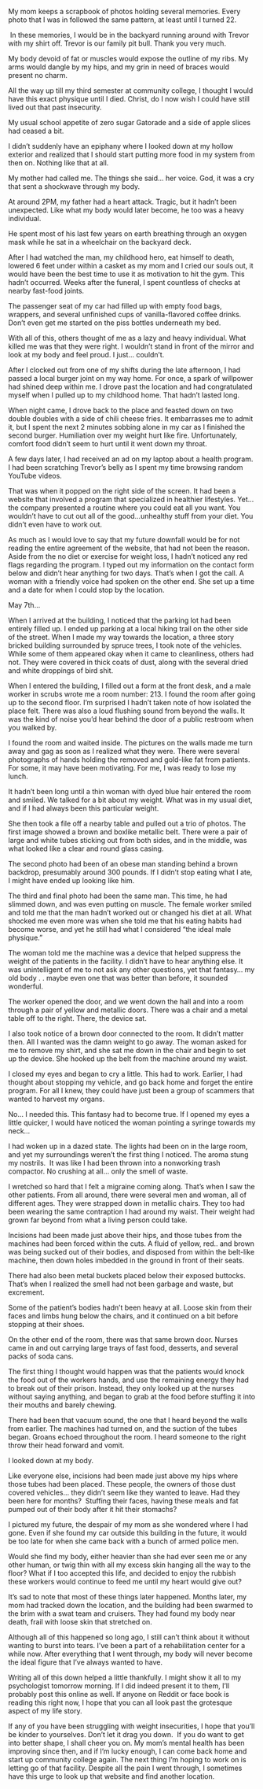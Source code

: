 My mom keeps a scrapbook of photos holding several memories. Every photo that I was in followed the same pattern, at least until I turned 22.

 In these memories, I would be in the backyard running around with Trevor with my shirt off. Trevor is our family pit bull. Thank you very much.

My body devoid of fat or muscles would expose the outline of my ribs. My arms would dangle by my hips, and my grin in need of braces would present no charm.

All the way up till my third semester at community college, I thought I would have this exact physique until I died. Christ, do I now wish I could have still lived out that past insecurity.

My usual school appetite of zero sugar Gatorade and a side of apple slices had ceased a bit.

I didn’t suddenly have an epiphany where I looked down at my hollow exterior and realized that I should start putting more food in my system from then on. Nothing like that at all.

My mother had called me. The things she said… her voice. God, it was a cry that sent a shockwave through my body.

At around 2PM, my father had a heart attack. Tragic, but it hadn’t been unexpected. Like what my body would later become, he too was a heavy individual.

He spent most of his last few years on earth breathing through an oxygen mask while he sat in a wheelchair on the backyard deck.  

After I had watched the man, my childhood hero, eat himself to death, lowered 6 feet under within a casket as my mom and I cried our souls out, it would have been the best time to use it as motivation to hit the gym. This hadn’t occurred. Weeks after the funeral, I spent countless of checks at nearby fast-food joints.

The passenger seat of my car had filled up with empty food bags, wrappers, and several unfinished cups of vanilla-flavored coffee drinks. Don’t even get me started on the piss bottles underneath my bed.

With all of this, others thought of me as a lazy and heavy individual. What killed me was that they were right. I wouldn’t  stand in front of the mirror and look at my body and feel proud. I just… couldn’t.

After I clocked out from one of my shifts during the late afternoon, I had passed a local burger joint on my way home. For once, a spark of willpower had shined deep within me. I drove past the location and had congratulated myself when I pulled up to my childhood home. That hadn’t lasted long.

When night came, I drove back to the place and feasted down on two double doubles with a side of chili cheese fries. It embarrasses me to admit it, but I spent the next 2 minutes sobbing alone in my car as I finished the second burger. Humiliation over my weight hurt like fire. Unfortunately, comfort food didn’t seem to hurt until it went down my throat.

A few days later, I had received an ad on my laptop about a health program. I had been scratching Trevor’s belly as I spent my time browsing random YouTube videos.

That was when it popped on the right side of the screen. It had been a website that involved a program that specialized in healthier lifestyles. Yet… the company presented a routine where you could eat all you want. You wouldn’t have to cut out all of the good…unhealthy stuff from your diet. You didn’t even have to work out.

As much as I would love to say that my future downfall would be for not reading the entire agreement of the website, that had not been the reason. Aside from the no diet or exercise for weight loss, I hadn’t noticed any red flags regarding the program. I typed out my information on the contact form below and didn’t hear anything for two days. That’s when I got the call. A woman with a friendly voice had spoken on the other end. She set up a time and a date for when I could stop by the location.

May 7th…

When I arrived at the building, I noticed that the parking lot had been entirely filled up. I ended up parking at a local hiking trail on the other side of the street. When I made my way towards the location, a three story bricked building surrounded by spruce trees, I took note of the vehicles. While some of them appeared okay when it came to cleanliness, others had not. They were covered in thick coats of dust, along with the several dried and white droppings of bird shit.

When I entered the building, I filled out a form at the front desk, and a male worker in scrubs wrote me a room number: 213. I found the room after going up to the second floor. I’m surprised I hadn’t taken note of how isolated the place felt. There was also a loud flushing sound from beyond the walls. It was the kind of noise you’d hear behind the door of a public restroom when you walked by.

I found the room and waited inside. The pictures on the walls made me turn away and gag as soon as I realized what they were. There were several photographs of hands holding the removed and gold-like fat from patients. For some, it may have been motivating. For me, I was ready to lose my lunch. 

It hadn’t been long until a thin woman with dyed blue hair entered the room and smiled. We talked for a bit about my weight. What was in my usual diet, and if I had always been this particular weight. 

She then took a file off a nearby table and pulled out a trio of photos. The first image showed a brown and boxlike metallic belt. There were a pair of large and white tubes sticking out from both sides, and in the middle, was what looked like a clear and round glass casing.

The second photo had been of an obese man standing behind a brown backdrop, presumably around 300 pounds. If I didn’t stop eating what I ate, I might have ended up looking like him. 

The third and final photo had been the same man. This time, he had slimmed down, and was even putting on muscle. The female worker smiled and told me that the man hadn’t worked out or changed his diet at all. What shocked me even more was when she told me that his eating habits had become worse, and yet he still had what I considered “the ideal male physique.” 

The woman told me the machine was a device that helped suppress the weight of the patients in the facility. I didn’t have to hear anything else. It was unintelligent of me to not ask any other questions, yet that fantasy… my old body . . maybe even one that was better than before, it sounded wonderful.

The worker opened the door, and we went down the hall and into a room through a pair of yellow and metallic doors. There was a chair and a metal table off to the right. There, the device sat.

 I also took notice of a brown door connected to the room. It didn’t matter then. All I wanted was the damn weight to go away. The woman asked for me to remove my shirt, and she sat me down in the chair and begin to set up the device. She hooked up the belt from the machine around my waist. 

I closed my eyes and began to cry a little. This had to work. Earlier, I had thought about stopping my vehicle, and go back home and forget the entire program. For all I knew, they could have just been a group of scammers that wanted to harvest my organs. 

No… I needed this. This fantasy had to become true. If I opened my eyes a little quicker, I would have noticed the woman pointing a syringe towards my neck…

I had woken up in a dazed state. The lights had been on in the large room, and yet my surroundings weren’t the first thing I noticed. The aroma stung my nostrils.  It was like I had been thrown into a nonworking trash compactor. No crushing at all… only the smell of waste.

I wretched so hard that I felt a migraine coming along. That’s when I saw the other patients. From all around, there were several men and woman, all of different ages. They were strapped down in metallic chairs. They too had been wearing the same contraption I had around my waist. Their weight had grown far beyond from what a living person could take.

Incisions had been made just above their hips, and those tubes from the machines had been forced within the cuts. A fluid of yellow, red.. and brown was being sucked out of their bodies, and disposed from within the belt-like machine, then down holes imbedded in the ground in front of their seats.

There had also been metal buckets placed below their exposed buttocks. That’s when I realized the smell had not been garbage and waste, but excrement.

Some of the patient’s bodies hadn’t been heavy at all. Loose skin from their faces and limbs hung below the chairs, and it continued on a bit before stopping at their shoes. 

On the other end of the room, there was that same brown door. Nurses came in and out carrying large trays of fast food, desserts, and several packs of soda cans.

The first thing I thought would happen was that the patients would knock the food out of the workers hands, and use the remaining energy they had to break out of their prison. Instead, they only looked up at the nurses without saying anything, and began to grab at the food before stuffing it into their mouths and barely chewing.

There had been that vacuum sound, the one that I heard beyond the walls from earlier. The machines had turned on, and the suction of the tubes began. Groans echoed throughout the room. I heard someone to the right throw their head forward and vomit. 

I looked down at my body. 

Like everyone else, incisions had been made just above my hips where those tubes had been placed. These people, the owners of those dust covered vehicles… they didn’t seem like they wanted to leave. Had they been here for months?  Stuffing their faces, having these meals and fat pumped out of their body after it hit their stomachs?  

I pictured my future, the despair of my mom as she wondered where I had gone. Even if she found my car outside this building in the future, it would be too late for when she came back with a bunch of armed police men. 

Would she find my body, either heavier than she had ever seen me or any other human, or twig thin with all my excess skin hanging all the way to the floor? What if I too accepted this life, and decided to enjoy the rubbish these workers would continue to feed me until my heart would give out? 

It’s sad to note that most of these things later happened. Months later, my mom had tracked down the location, and the building had been swarmed to the brim with a swat team and cruisers. They had found my body near death, frail with loose skin that stretched on. 

Although all of this happened so long ago, I still can’t think about it without wanting to burst into tears. I’ve been a part of a rehabilitation center for a while now. After everything that I went through, my body will never become the ideal figure that I’ve always wanted to have. 

Writing all of this down helped a little thankfully. I might show it all to my psychologist tomorrow morning. If I did indeed present it to them, I’ll probably post this online as well. If anyone on Reddit or face book is reading this right now, I hope that you can all look past the grotesque aspect of my life story. 

If any of you have been struggling with weight insecurities, I hope that you’ll be kinder to yourselves. Don’t let it drag you down.  If you do want to get into better shape, I shall cheer you on. My mom’s mental health has been improving since then, and if I’m lucky enough, I can come back home and start up community college again. The next thing I’m hoping to work on is letting go of that facility. Despite all the pain I went through, I sometimes have this urge to look up that website and find another location.